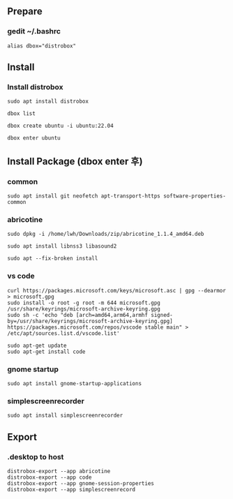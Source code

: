 ## Prepare

### gedit ~/.bashrc
```
alias dbox="distrobox"
```

## Install 

### Install distrobox
```
sudo apt install distrobox

dbox list

dbox create ubuntu -i ubuntu:22.04

dbox enter ubuntu
```

## Install Package (dbox enter 후)

### common 
```
sudo apt install git neofetch apt-transport-https software-properties-common
```

### abricotine
```
sudo dpkg -i /home/lwh/Downloads/zip/abricotine_1.1.4_amd64.deb

sudo apt install libnss3 libasound2

sudo apt --fix-broken install
```

### vs code
```
curl https://packages.microsoft.com/keys/microsoft.asc | gpg --dearmor > microsoft.gpg
sudo install -o root -g root -m 644 microsoft.gpg /usr/share/keyrings/microsoft-archive-keyring.gpg
sudo sh -c 'echo "deb [arch=amd64,arm64,armhf signed-by=/usr/share/keyrings/microsoft-archive-keyring.gpg] https://packages.microsoft.com/repos/vscode stable main" > /etc/apt/sources.list.d/vscode.list'

sudo apt-get update
sudo apt-get install code 
```

### gnome startup
```
sudo apt install gnome-startup-applications
```

### simplescreenrecorder
```
sudo apt install simplescreenrecorder
```

## Export
### .desktop to host 
```
distrobox-export --app abricotine
distrobox-export --app code
distrobox-export --app gnome-session-properties
distrobox-export --app simplescreenrecord
```